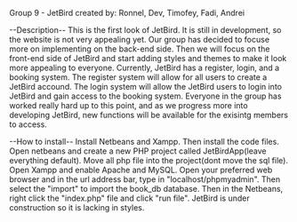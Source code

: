 Group 9 - JetBird
created by: Ronnel, Dev, Timofey, Fadi, Andrei



--Description--
This is the first look of JetBird. It is still in development, so the website is not very appealing yet. Our group has decided to focuse more on implementing on the back-end side. Then we will focus on the front-end side of JetBird and start adding styles
and themes to make it look more appealing to everyone. Currently, JetBird has a register, login, and a booking system. The register system will allow for all users to create a JetBird accound. The login system will allow the JetBird users to login into 
JetBird and gain access to the booking system. Everyone in the group has worked really hard up to this point, and as we progress more into developing JetBird, new functions will be available for the exisintg members to access. 


--How to install--
Install Netbeans and Xampp. Then install the code files. Open netbeans and create a new PHP project called JetBirdApp(leave everything default). Move all php file into the project(dont move the sql file). Open Xampp and enable Apache and MySQL. Open your preferred web browser and in the url address bar, type in "localhost/phpmyadmin". Then select the "import" to import the book_db database. Then in the Netbeans, right click the "index.php" file and click "run file". JetBird is under construction so it is
lacking in styles. 
